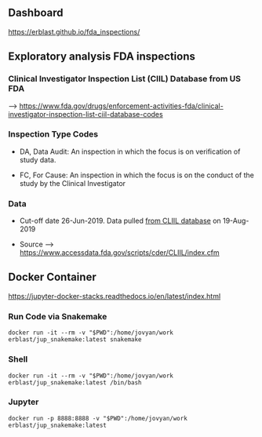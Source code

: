 ## Dashboard

https://erblast.github.io/fda_inspections/


## Exploratory analysis FDA inspections 

### Clinical Investigator Inspection List (CIIL) Database from US FDA
--> https://www.fda.gov/drugs/enforcement-activities-fda/clinical-investigator-inspection-list-ciil-database-codes

### Inspection Type Codes

- DA, Data Audit: An inspection in which the focus is on verification of study data.

- FC,  For Cause: An inspection in which the focus is on the conduct of the study by the Clinical Investigator

### Data

- Cut-off date 26-Jun-2019. Data pulled [from CLIIL database](https://www.accessdata.fda.gov/scripts/cder/CLIIL/index.cfm) on 19-Aug-2019

- Source --> https://www.accessdata.fda.gov/scripts/cder/CLIIL/index.cfm


## Docker Container

https://jupyter-docker-stacks.readthedocs.io/en/latest/index.html

### Run Code via Snakemake
```
docker run -it --rm -v "$PWD":/home/jovyan/work erblast/jup_snakemake:latest snakemake
```

### Shell
```
docker run -it --rm -v "$PWD":/home/jovyan/work erblast/jup_snakemake:latest /bin/bash
```

### Jupyter
```
docker run -p 8888:8888 -v "$PWD":/home/jovyan/work erblast/jup_snakemake:latest
```
